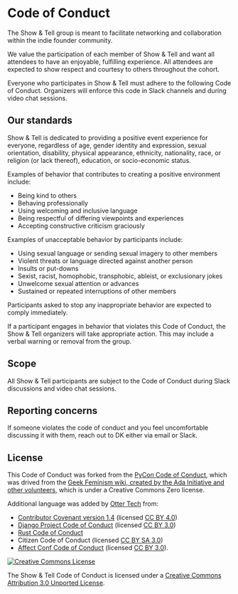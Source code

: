 # Code of Conduct

The Show & Tell group is meant to facilitate networking and collaboration within the indie founder community.

We value the participation of each member of Show & Tell and want all attendees to have an enjoyable, fulfilling experience. All attendees are expected to show respect and courtesy to others throughout the cohort.

Everyone who participates in Show & Tell must adhere to the following Code of Conduct. Organizers will enforce this code in Slack channels and during video chat sessions.

## Our standards

Show & Tell is dedicated to providing a positive event experience for everyone, regardless of age, gender identity and expression, sexual orientation, disability, physical appearance, ethnicity, nationality, race, or religion (or lack thereof), education, or socio-economic status.

Examples of behavior that contributes to creating a positive environment include:

* Being kind to others
* Behaving professionally
* Using welcoming and inclusive language
* Being respectful of differing viewpoints and experiences
* Accepting constructive criticism graciously

Examples of unacceptable behavior by participants include:

* Using sexual language or sending sexual imagery to other members
* Violent threats or language directed against another person
* Insults or put-downs
* Sexist, racist, homophobic, transphobic, ableist, or exclusionary jokes
* Unwelcome sexual attention or advances
* Sustained or repeated interruptions of other members

Participants asked to stop any inappropriate behavior are expected to comply immediately.

If a participant engages in behavior that violates this Code of Conduct, the Show & Tell organizers will take appropriate action. This may include a verbal warning or removal from the group.

## Scope

All Show & Tell participants are subject to the Code of Conduct during Slack discussions and video chat sessions.

## Reporting concerns

If someone violates the code of conduct and you feel uncomfortable discussing it with them, reach out to DK either via email or Slack.

## License

This Code of Conduct was forked from the [PyCon Code of Conduct](https://github.com/python/pycon-code-of-conduct), which was drived from the [Geek Feminism wiki, created by the Ada Initiative and other volunteers](http://geekfeminism.wikia.com/wiki/Conference_anti-harassment/Policy), which is under a Creative Commons Zero license.

Additional language was added by [Otter Tech](https://otter.technology/) from:

* [Contributor Covenant version 1.4](https://www.contributor-covenant.org/version/1/4/code-of-conduct) (licensed [CC BY 4.0](https://github.com/ContributorCovenant/contributor_covenant/blob/master/LICENSE.md))
* [Django Project Code of Conduct](https://www.djangoproject.com/conduct/) (licensed [CC BY 3.0](http://creativecommons.org/licenses/by-sa/3.0/))
* [Rust Code of Conduct](https://www.rust-lang.org/en-US/conduct.html)
* Citizen Code of Conduct (licensed [CC BY SA 3.0](http://creativecommons.org/licenses/by-sa/3.0/))
* [Affect Conf Code of Conduct](https://affectconf.com/coc/) (licensed [CC BY 3.0](http://creativecommons.org/licenses/by-sa/3.0/)).

[![Creative Commons License](http://i.creativecommons.org/l/by/3.0/88x31.png)](http://creativecommons.org/licenses/by/3.0/)

The Show & Tell Code of Conduct is licensed under a [Creative Commons Attribution 3.0 Unported License](http://creativecommons.org/licenses/by/3.0/).
